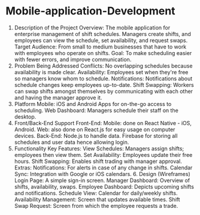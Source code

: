 # Mobile-application-Development


1. Description of the Project
Overview: The mobile application for enterprise management of shift schedules. Managers create shifts, and employees can view the schedule, set availability, and request swaps.
Target Audience: From small to medium businesses that have to work with employees who operate on shifts.
Goal: To make scheduling easier with fewer errors, and improve communication.
2. Problem Being Addressed
Conflicts: No overlapping schedules because availability is made clear.
Availability: Employees set when they're free so managers know whom to schedule.
Notifications: Notifications about schedule changes keep employees up-to-date.
Shift Swapping: Workers can swap shifts amongst themselves by communicating with each other and having the manager approve it.
3. Platform
Mobile: iOS and Android Apps for on-the-go access to scheduling.
Web Dashboard: Managers schedule their staff on the desktop.
4. Front/Back-End Support
Front-End:
Mobile: done on React Native - iOS, Android.
Web: also done on React.js for easy usage on computer devices.
Back-End:
Node.js to handle data.
Firebase for storing all schedules and user data hence allowing login.
5. Functionality
Key Features:
View Schedules: Managers assign shifts; employees then view them. Set Availability: Employees update their free hours. Shift Swapping: Enables shift trading with manager approval. Extras: Notifications: For alerts in case of any change in shifts. Calendar Sync: Integration with Google or iOS calendars. 6. Design (Wireframes) Login Page: A simple sign-in screen. Manager Dashboard: Overview of shifts, availability, swaps. Employee Dashboard: Depicts upcoming shifts and notifications. Schedule View: Calendar for daily/weekly shifts. Availability Management: Screen that updates available times.
Shift Swap Request: Screen from which the employee requests a trade.
